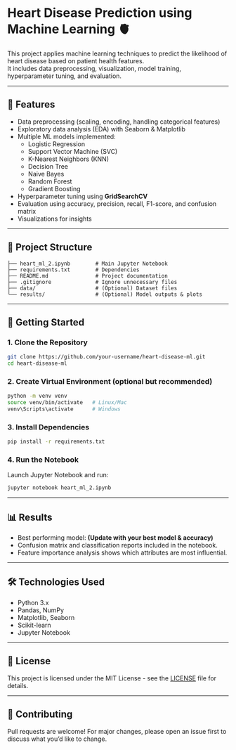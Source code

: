 # Heart Disease Prediction using Machine Learning 🫀

This project applies machine learning techniques to predict the likelihood of heart disease based on patient health features.  
It includes data preprocessing, visualization, model training, hyperparameter tuning, and evaluation.

---

## 📌 Features
- Data preprocessing (scaling, encoding, handling categorical features)
- Exploratory data analysis (EDA) with Seaborn & Matplotlib
- Multiple ML models implemented:
  - Logistic Regression
  - Support Vector Machine (SVC)
  - K-Nearest Neighbors (KNN)
  - Decision Tree
  - Naive Bayes
  - Random Forest
  - Gradient Boosting
- Hyperparameter tuning using **GridSearchCV**
- Evaluation using accuracy, precision, recall, F1-score, and confusion matrix
- Visualizations for insights

---

## 📂 Project Structure
```
├── heart_ml_2.ipynb        # Main Jupyter Notebook
├── requirements.txt        # Dependencies
├── README.md               # Project documentation
├── .gitignore              # Ignore unnecessary files
├── data/                   # (Optional) Dataset files
└── results/                # (Optional) Model outputs & plots
```

---

## 🚀 Getting Started

### 1. Clone the Repository
```bash
git clone https://github.com/your-username/heart-disease-ml.git
cd heart-disease-ml
```

### 2. Create Virtual Environment (optional but recommended)
```bash
python -m venv venv
source venv/bin/activate   # Linux/Mac
venv\Scripts\activate      # Windows
```

### 3. Install Dependencies
```bash
pip install -r requirements.txt
```

### 4. Run the Notebook
Launch Jupyter Notebook and run:
```bash
jupyter notebook heart_ml_2.ipynb
```

---

## 📊 Results
- Best performing model: **(Update with your best model & accuracy)**  
- Confusion matrix and classification reports included in the notebook.  
- Feature importance analysis shows which attributes are most influential.

---

## 🛠️ Technologies Used
- Python 3.x
- Pandas, NumPy
- Matplotlib, Seaborn
- Scikit-learn
- Jupyter Notebook

---

## 📜 License
This project is licensed under the MIT License - see the [LICENSE](LICENSE) file for details.

---

## 🤝 Contributing
Pull requests are welcome! For major changes, please open an issue first to discuss what you’d like to change.
